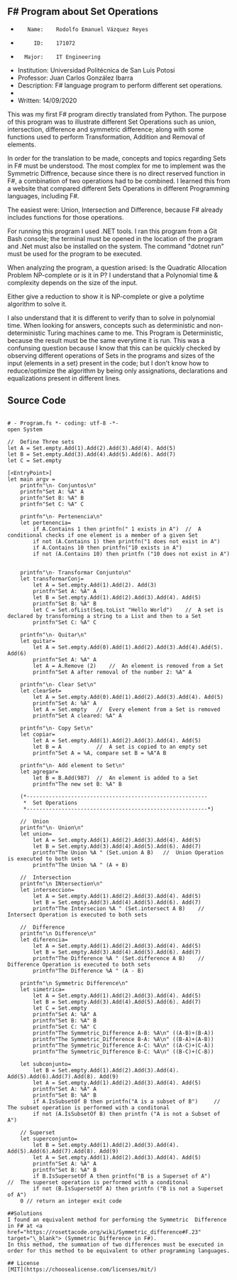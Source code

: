 ## F# Program about Set Operations


 *        Name:    Rodolfo Emanuel Vázquez Reyes
 *          ID:    171072
 *       Major:    IT Engineering
 * Institution:    Universidad Politécnica de San Luis Potosí
 *   Professor:    Juan Carlos González Ibarra
 * Description:    F# language program to perform different set operations.
 *                
 *  Written:       14/09/2020


This was my first F# program directly translated from Python. 
The purpose of this program was to illustrate different Set Operations such as union, intersection, difference and symmetric difference;
along with some functions used to perform Transformation, Addition and Removal of elements. 

In order for the translation to be made, concepts and topics regarding Sets in F# must be understood. 
The most complex for me to implement was the Symmetric Diffrence, because since there is no direct reserved function in F#,
a combination of two operations had to be combined. I learned this from a website that compared different Sets Operations in 
different Programming languages, including F#.

The easiest were: Union, Intersection and Difference, because F# already includes functions for those operations. 

For running this program I used .NET tools.
I ran this program from a Git Bash console; the terminal must be opened in the location of the program and .Net must also
be installed on the system. The command "dotnet run" must be used for the program to be executed. 

When analyzing the program, a question arised: Is the Quadratic Allocation Problem NP-complete or is it in P?
I understand that a Polynomial time & complexity depends on the size of the input. 

Either give a reduction to show it is NP-complete or give a polytime algorithm to solve it.

I also understand that it is different to verify than to solve in polynomial time. When looking for answers, concepts such as deterministic and 
non-deterministic Turing machines came to me. 
This Program is Deterministic, because the result must be the same everytime it is run. 
This was a confunsing question because I know that this can be quickly checked by observing different operations of Sets in the programs and sizes of 
the input (elements in a set) present in the code; but I don't know how to reduce/optimize the algorithm by being only assignations, declarations 
and equalizations present in different lines.

## Source Code

```F#

# - Program.fs *- coding: utf-8 -*-
open System

//  Define Three sets
let A = Set.empty.Add(1).Add(2).Add(3).Add(4). Add(5)
let B = Set.empty.Add(3).Add(4).Add(5).Add(6). Add(7)
let C = Set.empty

[<EntryPoint>]
let main argv =
    printfn"\n- Conjuntos\n"
    printfn"Set A: %A" A
    printfn"Set B: %A" B
    printfn"Set C: %A" C

    printfn"\n- Pertenencia\n"
    let pertenencia=
        if A.Contains 1 then printfn(" 1 exists in A")  //  A conditional checks if one element is a member of a given Set
        if not (A.Contains 1) then printfn("1 does not exist in A")
        if A.Contains 10 then printfn("10 exists in A")
        if not (A.Contains 10) then printfn ("10 does not exist in A")

    
    printfn"\n- Transformar Conjunto\n"
    let transformarConj=
        let A = Set.empty.Add(1).Add(2). Add(3)
        printfn"Set A: %A" A
        let B = Set.empty.Add(1).Add(2).Add(3).Add(4). Add(5)
        printfn"Set B: %A" B
        let C = Set.ofList(Seq.toList "Hello World")    //  A set is declared by transforming a string to a List and then to a Set
        printfn"Set C: %A" C
   
    printfn"\n- Quitar\n"
    let quitar=
        let A = Set.empty.Add(0).Add(1).Add(2).Add(3).Add(4).Add(5). Add(6)
        printfn"Set A: %A" A
        let A = A.Remove (2)    //  An element is removed from a Set
        printfn"Set A after removal of the number 2: %A" A
    
    printfn"\n- Clear Set\n"
    let clearSet=
        let A = Set.empty.Add(0).Add(1).Add(2).Add(3).Add(4). Add(5)
        printfn"Set A: %A" A
        let A = Set.empty   //  Every element from a Set is removed
        printfn"Set A cleared: %A" A

    printfn"\n- Copy Set\n"
    let copiar=
        let A = Set.empty.Add(1).Add(2).Add(3).Add(4). Add(5)
        let B = A           //  A set is copied to an empty set
        printfn"Set A = %A, compare set B = %A"A B

    printfn"\n- Add element to Set\n"
    let agregar=
        let B = B.Add(987)  //  An element is added to a Set
        printfn"The new set B: %A" B
     
    (*---------------------------------------------------------
     *  Set Operations
     *---------------------------------------------------------*)

    //  Union
    printfn"\n- Union\n"
    let union= 
        let A = Set.empty.Add(1).Add(2).Add(3).Add(4). Add(5)
        let B = Set.empty.Add(3).Add(4).Add(5).Add(6). Add(7)
        printfn"The Union %A " (Set.union A B)   //  Union Operation is executed to both sets 
        printfn"The Union %A " (A + B)
    
    //  Intersection
    printfn"\n INtersection\n"
    let interseccion=
        let A = Set.empty.Add(1).Add(2).Add(3).Add(4). Add(5)
        let B = Set.empty.Add(3).Add(4).Add(5).Add(6). Add(7)
        printfn"The Intersecion %A " (Set.intersect A B)    //  Intersect Operation is executed to both sets 
    
    //  Difference
    printfn"\n Difference\n"
    let diferencia=
        let A = Set.empty.Add(1).Add(2).Add(3).Add(4). Add(5)
        let B = Set.empty.Add(3).Add(4).Add(5).Add(6). Add(7)
        printfn"The Difference %A " (Set.difference A B)    //  Difference Operation is executed to both sets 
        printfn"The Difference %A " (A - B)

    printfn"\n Symmetric Difference\n"
    let simetrica=
        let A = Set.empty.Add(1).Add(2).Add(3).Add(4). Add(5)
        let B = Set.empty.Add(3).Add(4).Add(5).Add(6). Add(7)
        let C = Set.empty
        printfn"Set A: %A" A
        printfn"Set B: %A" B
        printfn"Set C: %A" C
        printfn"The Symmetric_Difference A-B: %A\n" ((A-B)+(B-A))
        printfn"The Symmetric_Difference B-A: %A\n" ((B-A)+(A-B))
        printfn"The Symmetric_Difference A-C: %A\n" ((A-C)+(C-A))
        printfn"The Symmetric_Difference B-C: %A\n" ((B-C)+(C-B))

    let subconjunto=
        let B = Set.empty.Add(1).Add(2).Add(3).Add(4). Add(5).Add(6).Add(7).Add(8). Add(9)
        let A = Set.empty.Add(1).Add(2).Add(3).Add(4). Add(5)
        printfn"Set A: %A" A
        printfn"Set B: %A" B
        if A.IsSubsetOf B then printfn("A is a subset of B")     //  The subset operation is performed with a conditonal 
        if not (A.IsSubsetOf B) then printfn ("A is not a Subset of A")
    
    // Superset
    let superconjunto=
        let B = Set.empty.Add(1).Add(2).Add(3).Add(4). Add(5).Add(6).Add(7).Add(8). Add(9)
        let A = Set.empty.Add(1).Add(2).Add(3).Add(4). Add(5)
        printfn"Set A: %A" A
        printfn"Set B: %A" B
        if B.IsSupersetOf A then printfn("B is a Superset of A")     //  The superset operation is performed with a conditonal 
        if not (B.IsSupersetOf A) then printfn ("B is not a Superset of A")
    0 // return an integer exit code

##Solutions
I found an equivalent method for performing the Symmetric  Difference in F# at <a href="https://rosettacode.org/wiki/Symmetric_difference#F.23" target="\_blank"> (Symmetric Difference in F#).
In this method, the summation of two differences must be executed in order for this method to be equivalent to other programming languages.

## License
[MIT](https://choosealicense.com/licenses/mit/)
